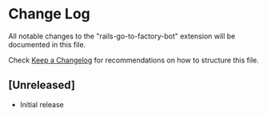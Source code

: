 # Change Log

All notable changes to the "rails-go-to-factory-bot" extension will be documented in this file.

Check [Keep a Changelog](http://keepachangelog.com/) for recommendations on how to structure this file.

## [Unreleased]

- Initial release